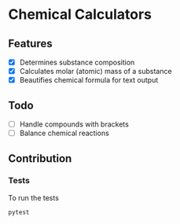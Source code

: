 # Chemical Calculators

## Features

- [x] Determines substance composition
- [x] Calculates molar (atomic) mass of a substance
- [x] Beautifies chemical formula for text output

## Todo

- [ ] Handle compounds with brackets
- [ ] Balance chemical reactions

## Contribution

### Tests

To run the tests

```bash
pytest
```
